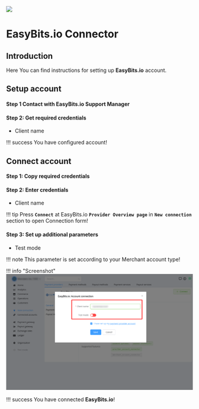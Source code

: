 <img src="https://static.openfintech.io/payment_providers/easybits/logo.svg?w=400" width="400px">


# EasyBits.io Connector

## Introduction

Here You can find  instructions for setting up **EasyBits.io**  account.

## Setup account

#### Step 1 Contact with EasyBits.io Support Manager

#### Step 2: Get required credentials

- Client name

!!! success
    You have configured account!


## Connect account

#### Step 1: Copy required credentials


#### Step 2: Enter credentials

- Client name

!!! tip
    Press **`Connect`** at EasyBits.io **`Provider Overview page`** in **`New connection`** section to open Connection form!


#### Step 3: Set up additional parameters 

-  Test mode

!!! note
    This parameter is set according to your Merchant account type!



!!! info "Screenshot"
    [![Connect](images/easybits_connect.png)](images/easybits_connect.png)


!!! success
    You have connected **EasyBits.io**!